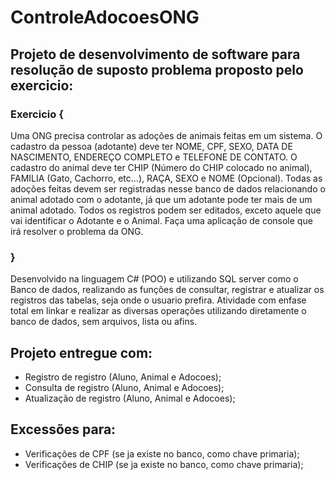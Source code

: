 # ControleAdocoesONG
## Projeto de desenvolvimento de software para resolução de suposto problema proposto pelo exercicio: 
### Exercicio {
Uma ONG precisa controlar as adoções de animais feitas em um sistema.
O cadastro da pessoa (adotante) deve ter NOME, CPF, SEXO, DATA DE NASCIMENTO, ENDEREÇO COMPLETO e TELEFONE DE CONTATO.
O cadastro do animal deve ter CHIP (Número do CHIP colocado no animal), FAMILIA (Gato, Cachorro, etc...), RAÇA, SEXO e NOME (Opcional).
Todas as adoções feitas devem ser registradas nesse banco de dados relacionando o animal adotado com o adotante, já que um adotante pode ter mais de um animal adotado.
Todos os registros podem ser editados, exceto aquele que vai identificar o Adotante e o Animal.
Faça uma aplicação de console que irá resolver o problema da ONG.
### }


Desenvolvido na linguagem C# (POO) e utilizando SQL server como o Banco de dados, realizando as funções de consultar, registrar e atualizar os registros das tabelas, 
seja onde o usuario prefira. Atividade com enfase total em linkar e realizar as diversas operações utilizando diretamente o banco de dados, sem arquivos, lista ou afins. 

## Projeto entregue com: 
- Registro de registro (Aluno, Animal e Adocoes);
- Consulta de registro (Aluno, Animal e Adocoes);
- Atualização de registro (Aluno, Animal e Adocoes);

## Excessões para: 
- Verificações de CPF (se ja existe no banco, como chave primaria);
- Verificações de CHIP (se ja existe no banco, como chave primaria);

